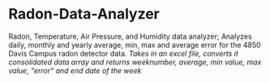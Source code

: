 # Radon-Data-Analyzer
Radon, Temperature, Air Pressure, and Humidity data analyzer; Analyzes daily, monthly and yearly average, min, max and average error for the 4850 Davis Campus radon detector data.
*Takes in an excel file, converts it consolidated data array and returns weeknumber, average, min value, max value, "error" and end date of the week*
